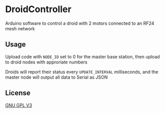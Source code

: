# DroidController

Arduino software to control a droid with 2 motors connected to an RF24 mesh network

## Usage

Upload code with `NODE_ID` set to 0 for the master base station, then upload to droid nodes with approriate numbers

Droids will report their status every `UPDATE_INTERVAL` milliseconds, and the master node will output all data to Serial as JSON

## License
[GNU GPL V3](https://github.com/daveflanagan-fi/DroidController/blob/master/LICENSE)
